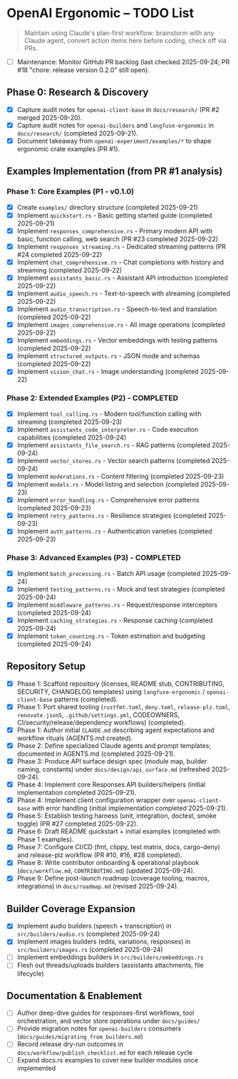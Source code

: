 # OpenAI Ergonomic – TODO List

> Maintain using Claude's plan-first workflow: brainstorm with any Claude agent, convert action items here before coding, check off via PRs.

- [ ] Maintenance: Monitor GitHub PR backlog (last checked 2025-09-24; PR #18 "chore: release version 0.2.0" still open).

## Phase 0: Research & Discovery
- [x] Capture audit notes for `openai-client-base` in `docs/research/` (PR #2 merged 2025-09-20).
- [x] Capture audit notes for `openai-builders` and `langfuse-ergonomic` in `docs/research/` (completed 2025-09-21).
- [x] Document takeaway from `openai-experiment/examples/*` to shape ergonomic crate examples (PR #1).

## Examples Implementation (from PR #1 analysis)
### Phase 1: Core Examples (P1 - v0.1.0)
- [x] Create `examples/` directory structure (completed 2025-09-21)
- [x] Implement `quickstart.rs` - Basic getting started guide (completed 2025-09-21)
- [x] Implement `responses_comprehensive.rs` - Primary modern API with basic, function calling, web search (PR #23 completed 2025-09-22)
- [x] Implement `responses_streaming.rs` - Dedicated streaming patterns (PR #24 completed 2025-09-22)
- [x] Implement `chat_comprehensive.rs` - Chat completions with history and streaming (completed 2025-09-22)
- [x] Implement `assistants_basic.rs` - Assistant API introduction (completed 2025-09-22)
- [x] Implement `audio_speech.rs` - Text-to-speech with streaming (completed 2025-09-22)
- [x] Implement `audio_transcription.rs` - Speech-to-text and translation (completed 2025-09-22)
- [x] Implement `images_comprehensive.rs` - All image operations (completed 2025-09-22)
- [x] Implement `embeddings.rs` - Vector embeddings with testing patterns (completed 2025-09-22)
- [x] Implement `structured_outputs.rs` - JSON mode and schemas (completed 2025-09-22)
- [x] Implement `vision_chat.rs` - Image understanding (completed 2025-09-22)

### Phase 2: Extended Examples (P2) - COMPLETED
- [x] Implement `tool_calling.rs` - Modern tool/function calling with streaming (completed 2025-09-23)
- [x] Implement `assistants_code_interpreter.rs` - Code execution capabilities (completed 2025-09-24)
- [x] Implement `assistants_file_search.rs` - RAG patterns (completed 2025-09-24)
- [x] Implement `vector_stores.rs` - Vector search patterns (completed 2025-09-24)
- [x] Implement `moderations.rs` - Content filtering (completed 2025-09-23)
- [x] Implement `models.rs` - Model listing and selection (completed 2025-09-23)
- [x] Implement `error_handling.rs` - Comprehensive error patterns (completed 2025-09-23)
- [x] Implement `retry_patterns.rs` - Resilience strategies (completed 2025-09-23)
- [x] Implement `auth_patterns.rs` - Authentication varieties (completed 2025-09-23)

### Phase 3: Advanced Examples (P3) - COMPLETED
- [x] Implement `batch_processing.rs` - Batch API usage (completed 2025-09-24)
- [x] Implement `testing_patterns.rs` - Mock and test strategies (completed 2025-09-24)
- [x] Implement `middleware_patterns.rs` - Request/response interceptors (completed 2025-09-24)
- [x] Implement `caching_strategies.rs` - Response caching (completed 2025-09-24)
- [x] Implement `token_counting.rs` - Token estimation and budgeting (completed 2025-09-24)

## Repository Setup
- [x] Phase 1: Scaffold repository (licenses, README stub, CONTRIBUTING, SECURITY, CHANGELOG templates) using `langfuse-ergonomic` / `openai-client-base` patterns (completed).
- [x] Phase 1: Port shared tooling (`rustfmt.toml`, `deny.toml`, `release-plz.toml`, `renovate.json5`, `.github/settings.yml`, CODEOWNERS, CI/security/release/dependency workflows) (completed).
- [x] Phase 1: Author initial `CLAUDE.md` describing agent expectations and workflow rituals (AGENTS.md created).
- [x] Phase 2: Define specialized Claude agents and prompt templates; documented in AGENTS.md (completed 2025-09-21).
- [x] Phase 3: Produce API surface design spec (module map, builder naming, constants) under `docs/design/api_surface.md` (refreshed 2025-09-24).
- [x] Phase 4: Implement core Responses API builders/helpers (initial implementation completed 2025-09-21).
- [x] Phase 4: Implement client configuration wrapper over `openai-client-base` with error handling (initial implementation completed 2025-09-21).
- [x] Phase 5: Establish testing harness (unit, integration, doctest, smoke toggle) (PR #27 completed 2025-09-22).
- [x] Phase 6: Draft README quickstart + initial examples (completed with Phase 1 examples).
- [x] Phase 7: Configure CI/CD (fmt, clippy, test matrix, docs, cargo-deny) and release-plz workflow (PR #10, #16, #28 completed).
- [x] Phase 8: Write contributor onboarding & operational playbook (`docs/workflow.md`, `CONTRIBUTING.md`) (updated 2025-09-24).
- [x] Phase 9: Define post-launch roadmap (coverage tooling, macros, integrations) in `docs/roadmap.md` (revised 2025-09-24).

## Builder Coverage Expansion
- [x] Implement audio builders (speech + transcription) in `src/builders/audio.rs` (completed 2025-09-24)
- [x] Implement images builders (edits, variations, responses) in `src/builders/images.rs` (completed 2025-09-24)
- [ ] Implement embeddings builders in `src/builders/embeddings.rs`
- [ ] Flesh out threads/uploads builders (assistants attachments, file lifecycle)

## Documentation & Enablement
- [ ] Author deep-dive guides for responses-first workflows, tool orchestration, and vector store operations under `docs/guides/`
- [ ] Provide migration notes for `openai-builders` consumers (`docs/guides/migrating_from_builders.md`)
- [ ] Record release dry-run outcomes in `docs/workflow/publish_checklist.md` for each release cycle
- [ ] Expand docs.rs examples to cover new builder modules once implemented
